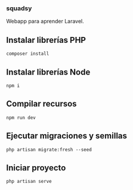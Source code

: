 ### squadsy

Webapp para aprender Laravel.

## Instalar librerías PHP
```
composer install
```

## Instalar librerías Node
```
npm i
```

## Compilar recursos 
```
npm run dev
```

## Ejecutar migraciones y semillas
```
php artisan migrate:fresh --seed
```

## Iniciar proyecto
```
php artisan serve
```